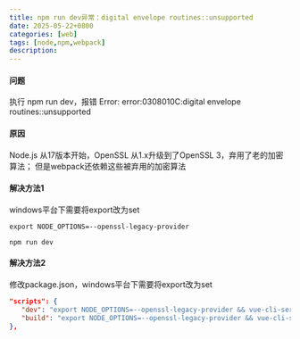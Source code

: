 ```yaml
---
title: npm run dev异常：digital envelope routines::unsupported
date: 2025-05-22+0800
categories: [web]
tags: [node,npm,webpack]
description: 
---
```


#### 问题
执行 npm run dev，报错 Error: error:0308010C:digital envelope routines::unsupported

#### 原因
Node.js 从17版本开始，OpenSSL 从1.x升级到了OpenSSL 3，弃用了老的加密算法；
但是webpack还依赖这些被弃用的加密算法

#### 解决方法1
windows平台下需要将export改为set

```shell
export NODE_OPTIONS=--openssl-legacy-provider

npm run dev
```


#### 解决方法2
修改package.json，windows平台下需要将export改为set

```json
"scripts": {
   "dev": "export NODE_OPTIONS=--openssl-legacy-provider && vue-cli-service serve",
   "build": "export NODE_OPTIONS=--openssl-legacy-provider && vue-cli-service build"
},
```